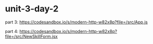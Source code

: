 # unit-3-day-2
part 3: https://codesandbox.io/s/modern-http-w82x8p?file=/src/App.js

part 4: https://codesandbox.io/s/modern-http-w82x8p?file=/src/NewSkillForm.jsx
